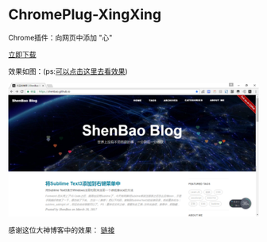 # ChromePlug-XingXing

Chrome插件：向网页中添加 "心"

[立即下载](https://raw.githubusercontent.com/ShenBao/ChromePlug-Xing/master/ChromePlug-Xing.crx)

效果如图：(ps:[可以点击这里去看效果](https://shenbao.github.io))

![img](/img/img.png "img")

感谢这位大神博客中的效果：
[链接](http://fedt.coding.me/2016/08/17/%E8%87%AA%E5%AE%9A%E4%B9%89%E4%BA%8B%E4%BB%B6/)
